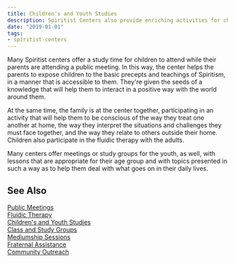 ```yaml
---
title: Children's and Youth Studies
description: Spiritist Centers also provide enriching activities for children and youth.
date: "2019-01-01"
tags:
- spiritist-centers
---
```


Many Spiritist centers offer a study time for children to attend while their parents are attending a public meeting. In this way, the center helps the parents to expose children to the basic precepts and teachings of Spiritism, in a manner that is accessible to them. They're given the seeds of a knowledge that will help them to interact in a positive way with the world around them.

At the same time, the family is at the center together, participating in an activity that will help them to be conscious of the way they treat one another at home, the way they interpret the situations and challenges they must face together, and the way they relate to others outside their home. Children also participate in the fluidic therapy with the adults.

Many centers offer meetings or study groups for the youth, as well, with lessons that are appropriate for their age group and with topics presented in such a way as to help them deal with what goes on in their daily lives.  


## See Also
[Public Meetings](../public-meetings)  
[Fluidic Therapy](../fluidic-therapy)  
[Children's and Youth Studies](../children-youth-studies)  
[Class and Study Groups](../study-groups)  
[Mediumship Sessions](../mediumship-sessions)  
[Fraternal Assistance](../fraternal-assistance)  
[Community Outreach](../community-outreach) 


